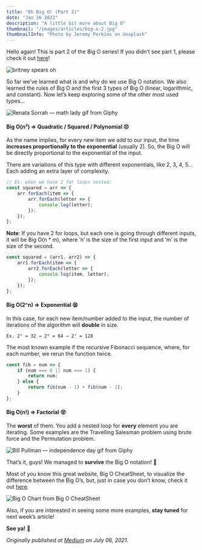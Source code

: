 ```yaml
---
title: "Oh Big O! (Part 2)"
date: "Jan 26 2022"
description: "A little bit more about Big O"
thumbnail: "/images/articles/big-o-2.jpg"
thumbnailInfo: "Photo by Jeremy Perkins on Unsplash"
---
```


Hello again! This is part 2 of the Big O series! If you didn’t see part 1, please check it out [here](big-o-1.md)!

![britney spears oh](https://media.giphy.com/media/Dg4bJOS0OpyzC/giphy.gif)

So far we’ve learned what is and why do we use Big O notation. We also learned the rules of Big O and the first 3 types of Big O (linear, logarithmic, and constant). Now let’s keep exploring some of the other most used types…

![Renata Sorrah — math lady gif from Giphy](https://media.giphy.com/media/WRQBXSCnEFJIuxktnw/giphy.gif)

#### Big O(n²) => Quadratic / Squared / Polynomial 😣

As the name implies, for every new item we add to our input, the time **increases proportionally to the exponential** (usually 2). So, the Big O will be directly proportional to the exponential of the input.

There are variations of this type with different exponentials, like 2, 3, 4, 5…Each adding an extra layer of complexity.

```javascript
// Ex. when we have 2 for loops nested:
const squared = arr => {
	arr.forEach(item => {
		arr.forEach(letter => {
			console.log(letter);
		});
	});
};
```

**Note**: If you have 2 for loops, but each one is going through different inputs, it will be Big O(n \* m), where ’n’ is the size of the first input and ‘m’ is the size of the second.

```javascript
const squared = (arr1, arr2) => {
	arr1.forEach(item => {
		arr2.forEach(letter => {
			console.log(item, letter);
		});
	});
};
```

#### Big O(2^n) => Exponential 😫

In this case, for each new item/number added to the input, the number of iterations of the algorithm will **double** in size.

    Ex. 2⁵ = 32 → 2⁶ = 64 → 2⁷ = 128

The most known example if the recursive Fibonacci sequence, where, for each number, we rerun the function twice.

```javascript
const fib = num => {
	if (num === 0 || num === 1) {
		return num;
	} else {
		return fib(num - 1) + fib(num - 2);
	}
};
```

#### Big O(n!) => Factorial 😵

The **worst** of them. You add a nested loop for **every** element you are iterating. Some examples are the Travelling Salesman problem using brute force and the Permutation problem.

![Bill Pullman — independence day gif from Giphy](https://media.giphy.com/media/Ljo7lUmOmJcaI/giphy.gif)

That’s it, guys! We managed to **survive** the Big O notation! 💪

Most of you know this great website, Big O CheatSheet, to visualize the difference between the Big O’s, but, just in case you don’t know, check it out [here](https://www.bigocheatsheet.com/).

![Big O Chart from Big O CheatSheet](/images/articles/big-o-table.png)

Also, if you are interested in seeing some more examples, **stay tuned** for next week’s article!

**See ya!** 👋

_Originally published at [Medium](https://medium.com/analytics-vidhya/oh-big-o-part-2-3017fb7c8041) on July 06, 2021._
